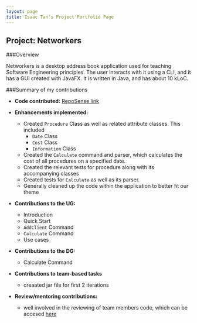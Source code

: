 ```yaml
---
layout: page
title: Isaac Tan's Project Portfolio Page
---
```

## Project: Networkers

###Overview

Networkers is a desktop address book application used for teaching Software Engineering principles. The user interacts with it using a CLI, and it has a GUI created with JavaFX. It is written in Java, and has about 10 kLoC.

###Summary of my contributions


- **Code contributed:** [RepoSense link](https://nus-cs2103-ay2122s2.github.io/tp-dashboard/?search=iztanpy&breakdown=true&sort=groupTitle&sortWithin=title&since=2022-02-18&timeframe=commit&mergegroup=&groupSelect=groupByRepos&checkedFileTypes=docs~functional-code~test-code~other
  )

- **Enhancements implemented:**
  
  * Created `Procedure` Class as well as related attribute classes. This included
    * `Date` Class
    * `Cost` Class
    * `Information` Class
  * Created the `Calculate` command and parser, which calculates the cost of all procedures
  on a specified date.
  * Created the relevant tests for procedure along with its accompanying classes
  * Created tests for `Calculate` as well as its parser.
  *  Generally cleaned up the code within the application to better fit our theme
  
- **Contributions to the UG:**
  * Introduction
  * Quick Start
  * `AddClient` Command
  * `Calculate` Command
  * Use cases

- **Contributions to the DG:**
    * Calculate Command

- **Contributions to team-based tasks**
    * creaated jar file for first 2 iterations
  
- **Review/mentoring contributions:**
    * well involved in the reviewing of team members code, which can be accesed [here](https://github.com/AY2122S2-CS2103T-W13-1/tp/pulls?q=is%3Apr+reviewed-by%3A%40me+is%3Aclosed)
  

